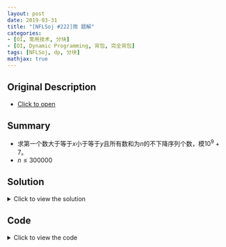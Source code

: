 ```yaml
---
layout: post
date: 2019-03-31
title: "[NFLSoj #222]雨 题解"
categories:
- [OI, 常用技术, 分块]
- [OI, Dynamic Programming, 背包, 完全背包]
tags: [NFLSoj, dp, 分块]
mathjax: true
---
```


## Original Description
- [Click to open](https://acm.nflsoj.com/problem/222)

## Summary
- 求第一个数大于等于$x$小于等于$y$且所有数和为$n$的不下降序列个数，模$10^9+7$。
- $n\leq 300000$
<!-- more -->

## Solution
<details>
<summary>Click to view the solution</summary>
第一个数上下界都有限制比较麻烦，我们只要用第一个数大于等于$x$的序列个数减去大于等于$y+1$的序列个数即可。

接下来考虑如何计算第一个数仅有下界的情况。考虑分块。如果我们能预处理仅用不超过$\sqrt{n}$的数对每种和能构造多少种序列，和仅用大于$\sqrt{n}$的数对每种和能构造出多少种序列，那么最后只要把这两部分卷积一下就能得到答案（注意卷积只要知道最后一个数的答案，说白了就是枚举不超过$\sqrt{n}$的数的和）。

下面考虑这两部分分别怎么算。对于第一部分，可选的数只有$\sqrt{n}$个，令$dp[i][j]$表示考虑到第$i$种数，和为$j$的方案有多少，只要跑一个完全背包即可。

对于第二部分，数的种类比较多，无法直接跑普通的完全背包。这里有一个喜闻乐见的$dp$套路：令$dp[i][j]$表示当前有$i$个数，和为$j$的方案数，我们有两种操作：第一种是在序列最前端添加一个$\sqrt{n}+1$，$dp[i][j]$转移到$dp[i+1][j+\sqrt{n}+1]$，第二种是序列内所有数加一，$dp[i][j]$转移到$dp[i][i+j]$，可以证明任意合法的序列与这样的操作是一一对应的。

这样总复杂度$O(n\sqrt{n})$。写的时候注意一下块的分界和当前第一个数下界的大小关系。
</details>

## Code
<details>
<summary>Click to view the code</summary>
```cpp
#include <bits/stdc++.h>
using namespace std;

#define LL long long
#define LB long double
#define uint unsigned int
#define ull unsigned long long
#define pb push_back
#define pf push_front
#define mp make_pair
#define x first
#define y second
#define Pair pair<int,int>
#define pii pair<double,double>
#define pLL pair<LL,LL>
#define LOWBIT(x) ((x) & (-x))

const int INF=2e9;
const LL LINF=2e16;
const int magic=548;
const int MOD=1e9+7;
const double eps=1e-10;
const double pi=acos(-1);

template<typename T> inline void Get(T &x)
{
	bool f;char ch;T res;
	while (!isdigit(ch=getchar()) && ch!='-') {}
	if (ch=='-') f=false,res=0; else f=true,res=ch-'0';
	while (isdigit(ch=getchar())) res=res*10+ch-'0';
	x=(f?res:(-res));
}

template<typename T1,typename ...T2> inline void Get(T1 &x,T2 &...y) {Get(x);Get(y...);}

inline int add(int x) {if (x>=MOD) x-=MOD;return x;}
inline int sub(int x) {if (x<0) x+=MOD;return x;}
inline void Add(int &x,int y) {x=add(x+y);}
inline void Sub(int &x,int y) {x=sub(x-y);}

const int MAXN=3e5;

int n,X,Y;
int dp1[MAXN+48],dp2[2][MAXN+48],sum[MAXN+48];

inline int calc(int x)
{
	memset(dp1,0,sizeof(dp1));dp1[0]=1;
	for (register int i=x;i<=magic;i++)
		for (register int j=1;j<=n;j++)
		{
			if (i==j) Add(dp1[j],1);
			if (j-i>0) Add(dp1[j],dp1[j-i]);
		}
	memset(sum,0,sizeof(sum));memset(dp2,0,sizeof(dp2));
	dp2[0][0]=1;sum[0]=1;int cur=1,pre=0,minn=max(magic+1,x);
	for (register int i=1;i<=n/minn;i++)
	{
		memset(dp2[cur],0,sizeof(dp2[cur]));
		for (register int j=1;j<=n;j++)
		{
			if (j-i>=0) Add(dp2[cur][j],dp2[cur][j-i]);
			if (j-minn>=0) Add(dp2[cur][j],dp2[pre][j-minn]);
			Add(sum[j],dp2[cur][j]);
		}
		cur^=1;pre^=1;
	}
	int res=0;
	for (register int i=0;i<=n;i++) Add(res,1ll*dp1[i]*sum[n-i]%MOD);
	return res;
}

int main ()
{
#ifndef ONLINE_JUDGE
	freopen ("a.in","r",stdin);
	freopen ("a.out","w",stdout);
#endif
	Get(X,Y,n);
	printf("%d\n",sub(calc(X)-calc(Y+1)));
	return 0;
}
```
</details>